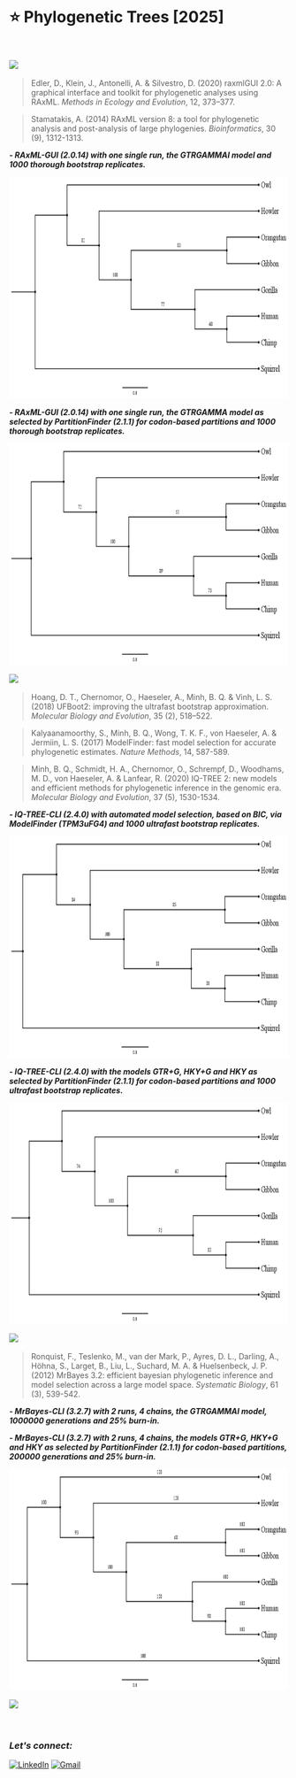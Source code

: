 # :star: Phylogenetic Trees [2025]

<br>

![](https://img.shields.io/badge/MAXIMUM%20LIKELIHOOD%20-Randomized%20Axelerated%20Maximum%20Likelihood%20[RAxML]-green?style=for-the-badge)

> Edler, D., Klein, J., Antonelli, A. & Silvestro, D. (2020) raxmlGUI 2.0: A graphical interface and toolkit for phylogenetic analyses using RAxML. *Methods in Ecology and Evolution*, 12, 373–377.

> Stamatakis, A. (2014) RAxML version 8: a tool for phylogenetic analysis and post-analysis of large phylogenies. *Bioinformatics*, 30 (9), 1312-1313.

***- RAxML-GUI (2.0.14) with one single run, the GTRGAMMAI model and 1000 thorough bootstrap replicates.***

<img src="https://github.com/Rohit-Rannavre/Phylogenetic-Trees/blob/main/Trees/RAxML-GUI.png" width="600" height="400">

***- RAxML-GUI (2.0.14) with one single run, the GTRGAMMA model as selected by PartitionFinder (2.1.1) for codon-based partitions and 1000 thorough bootstrap replicates.***

<img src="https://github.com/Rohit-Rannavre/Phylogenetic-Trees/blob/main/Trees/RAxML-GUI-2.png" width="600" height="400">

![](https://img.shields.io/badge/MAXIMUM%20LIKELIHOOD%20-IQ--TREE-eb3471?style=for-the-badge)

> Hoang, D. T., Chernomor, O., Haeseler, A., Minh, B. Q. & Vinh, L. S. (2018) UFBoot2: improving the ultrafast bootstrap approximation. *Molecular Biology and Evolution*, 35 (2), 518–522.

> Kalyaanamoorthy, S., Minh, B. Q., Wong, T. K. F., von Haeseler, A. & Jermiin, L. S. (2017) ModelFinder: fast model selection for accurate phylogenetic estimates. *Nature Methods*, 14, 587-589.

> Minh, B. Q., Schmidt, H. A., Chernomor, O., Schrempf, D., Woodhams, M. D., von Haeseler, A. & Lanfear, R. (2020) IQ-TREE 2: new models and efficient methods for phylogenetic inference in the genomic era. *Molecular Biology and Evolution*, 37 (5), 1530-1534.

***- IQ-TREE-CLI (2.4.0) with automated model selection, based on BIC, via ModelFinder (TPM3uFG4) and 1000 ultrafast bootstrap replicates.***

<img src="https://github.com/Rohit-Rannavre/Phylogenetic-Trees/blob/main/Trees/IQTREE.png" width="600" height="400">

***- IQ-TREE-CLI (2.4.0) with the models GTR+G, HKY+G and HKY as selected by PartitionFinder (2.1.1) for codon-based partitions and 1000 ultrafast bootstrap replicates.***

<img src="https://github.com/Rohit-Rannavre/Phylogenetic-Trees/blob/main/Trees/IQTREE-2.png" width="600" height="400">

![](https://img.shields.io/badge/BAYESIAN%20INFERENCE%20-MRBAYES-ebe534?style=for-the-badge)

> Ronquist, F., Teslenko, M., van der Mark, P., Ayres, D. L., Darling, A., Höhna, S., Larget, B., Liu, L., Suchard, M. A. & Huelsenbeck, J. P. (2012) MrBayes 3.2: efficient bayesian phylogenetic inference and model selection across a large model space. *Systematic Biology*, 61 (3), 539-542.

***- MrBayes-CLI (3.2.7) with 2 runs, 4 chains, the GTRGAMMAI model, 1000000 generations and 25% burn-in.***

***- MrBayes-CLI (3.2.7) with 2 runs, 4 chains, the models GTR+G, HKY+G and HKY as selected by PartitionFinder (2.1.1) for codon-based partitions, 200000 generations and 25% burn-in.***

<img src="https://github.com/Rohit-Rannavre/Phylogenetic-Trees/blob/main/Trees/MrBayes-2.png" width="600" height="400">

![](https://img.shields.io/badge/BAYESIAN%20INFERENCE%20-Bayesian%20Evolutionary%20Analysis%20Sampling%20Trees%20[BEAST]-d924ed?style=for-the-badge)

<br>

### ***Let's connect:*** 
[![LinkedIn](https://img.shields.io/badge/linkedin-%230077B5.svg?style=for-the-badge&logo=linkedin&logoColor=white)](https://www.linkedin.com/in/rohit-rannavre) 
[![Gmail](https://img.shields.io/badge/Gmail-D14836?style=for-the-badge&logo=gmail&logoColor=white)](mailto:rohit.rannavre@gmail.com)
